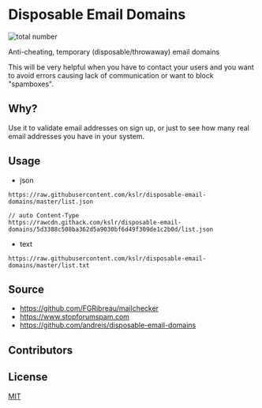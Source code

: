 # Disposable Email Domains

![total number](https://img.shields.io/endpoint.svg?color=blue&style=for-the-badge&url=https%3A%2F%2Fraw.githubusercontent.com%2Fkslr%2Fdisposable-email-domains%2Fmaster%2Fshields.json)

Anti-cheating, temporary (disposable/throwaway) email domains

This will be very helpful when you have to contact your users and you want to avoid errors causing lack of communication or want to block "spamboxes".

## Why?

Use it to validate email addresses on sign up, or just to see how many real email addresses you have in your system.

## Usage
* json

``` 
https://raw.githubusercontent.com/kslr/disposable-email-domains/master/list.json

// auto Content-Type
https://rawcdn.githack.com/kslr/disposable-email-domains/5d3388c508ba362d5a9030bf6d49f309de1c2b0d/list.json
```
* text
```
https://raw.githubusercontent.com/kslr/disposable-email-domains/master/list.txt
```
## Source
* https://github.com/FGRibreau/mailchecker
* https://www.stopforumspam.com
* https://github.com/andreis/disposable-email-domains

## Contributors


## License
[MIT](LICENSE)
